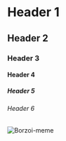# Header 1 
## Header 2
### Header 3
#### Header 4
##### Header 5
###### Header 6

![Borzoi-meme](https://scontent-zrh1-1.cdninstagram.com/v/t51.29350-15/392907836_753122516764202_1222661085901508528_n.jpg?stp=dst-jpg_e35&efg=eyJ2ZW5jb2RlX3RhZyI6ImltYWdlX3VybGdlbi4xNDQweDE4MDAuc2RyLmYyOTM1MCJ9&_nc_ht=scontent-zrh1-1.cdninstagram.com&_nc_cat=102&_nc_ohc=Nkr9aJO_MxMQ7kNvgF3C-dl&edm=ACOOH6wBAAAA&ccb=7-5&ig_cache_key=MzMwOTQyMjQyMDcyODAzMTA5OQ%3D%3D.2-ccb7-5&oh=00_AfB8rYBQfw7Ki4QSfT0F09XHJsF2vXTb6POv6HiriElCFA&oe=6634CB33&_nc_sid=aa4e97)


